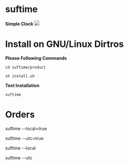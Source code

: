 # suftime
<strong>Simple Clock</strong>
<img src="https://github.com/sami2020pro/suftime/suftime/image/picture-of-suftime.png" />

# Install on GNU/Linux Dirtros 
<b>Please Following Commands</b>

`cd suftime/product`

`sh install.sh`

<b>Test Installation</b>

`suftime`

# Orders

<p>suftime --local=true</p>
<p>suftime --utc=true</p>

<p>suftime --local</p>
<p>suftime --utc</p>
